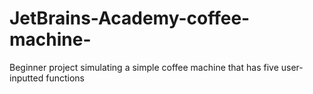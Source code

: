# JetBrains-Academy-coffee-machine-
Beginner project simulating a simple coffee machine that has five user-inputted functions 
